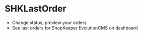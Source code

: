# SHKLastOrder
* Change status, preview your orders
* See last orders for ShopKeeper EvolutionCMS on dashboard
